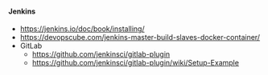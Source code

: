 #### Jenkins

- <https://jenkins.io/doc/book/installing/>
- <https://devopscube.com/jenkins-master-build-slaves-docker-container/>
- GitLab
    - <https://github.com/jenkinsci/gitlab-plugin>
    - <https://github.com/jenkinsci/gitlab-plugin/wiki/Setup-Example>
